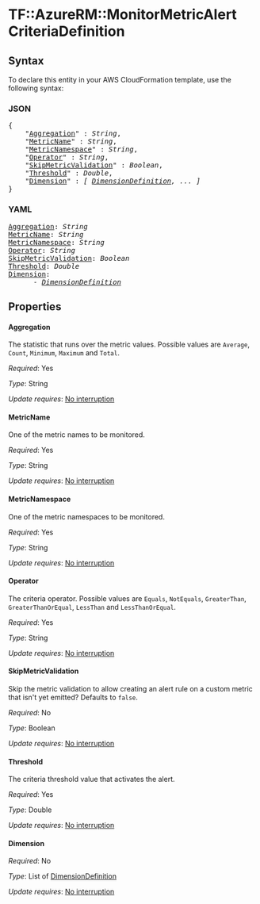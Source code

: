 # TF::AzureRM::MonitorMetricAlert CriteriaDefinition

## Syntax

To declare this entity in your AWS CloudFormation template, use the following syntax:

### JSON

<pre>
{
    "<a href="#aggregation" title="Aggregation">Aggregation</a>" : <i>String</i>,
    "<a href="#metricname" title="MetricName">MetricName</a>" : <i>String</i>,
    "<a href="#metricnamespace" title="MetricNamespace">MetricNamespace</a>" : <i>String</i>,
    "<a href="#operator" title="Operator">Operator</a>" : <i>String</i>,
    "<a href="#skipmetricvalidation" title="SkipMetricValidation">SkipMetricValidation</a>" : <i>Boolean</i>,
    "<a href="#threshold" title="Threshold">Threshold</a>" : <i>Double</i>,
    "<a href="#dimension" title="Dimension">Dimension</a>" : <i>[ <a href="dimensiondefinition.md">DimensionDefinition</a>, ... ]</i>
}
</pre>

### YAML

<pre>
<a href="#aggregation" title="Aggregation">Aggregation</a>: <i>String</i>
<a href="#metricname" title="MetricName">MetricName</a>: <i>String</i>
<a href="#metricnamespace" title="MetricNamespace">MetricNamespace</a>: <i>String</i>
<a href="#operator" title="Operator">Operator</a>: <i>String</i>
<a href="#skipmetricvalidation" title="SkipMetricValidation">SkipMetricValidation</a>: <i>Boolean</i>
<a href="#threshold" title="Threshold">Threshold</a>: <i>Double</i>
<a href="#dimension" title="Dimension">Dimension</a>: <i>
      - <a href="dimensiondefinition.md">DimensionDefinition</a></i>
</pre>

## Properties

#### Aggregation

The statistic that runs over the metric values. Possible values are `Average`, `Count`, `Minimum`, `Maximum` and `Total`.

_Required_: Yes

_Type_: String

_Update requires_: [No interruption](https://docs.aws.amazon.com/AWSCloudFormation/latest/UserGuide/using-cfn-updating-stacks-update-behaviors.html#update-no-interrupt)

#### MetricName

One of the metric names to be monitored.

_Required_: Yes

_Type_: String

_Update requires_: [No interruption](https://docs.aws.amazon.com/AWSCloudFormation/latest/UserGuide/using-cfn-updating-stacks-update-behaviors.html#update-no-interrupt)

#### MetricNamespace

One of the metric namespaces to be monitored.

_Required_: Yes

_Type_: String

_Update requires_: [No interruption](https://docs.aws.amazon.com/AWSCloudFormation/latest/UserGuide/using-cfn-updating-stacks-update-behaviors.html#update-no-interrupt)

#### Operator

The criteria operator. Possible values are `Equals`, `NotEquals`, `GreaterThan`, `GreaterThanOrEqual`, `LessThan` and `LessThanOrEqual`.

_Required_: Yes

_Type_: String

_Update requires_: [No interruption](https://docs.aws.amazon.com/AWSCloudFormation/latest/UserGuide/using-cfn-updating-stacks-update-behaviors.html#update-no-interrupt)

#### SkipMetricValidation

Skip the metric validation to allow creating an alert rule on a custom metric that isn't yet emitted? Defaults to `false`.

_Required_: No

_Type_: Boolean

_Update requires_: [No interruption](https://docs.aws.amazon.com/AWSCloudFormation/latest/UserGuide/using-cfn-updating-stacks-update-behaviors.html#update-no-interrupt)

#### Threshold

The criteria threshold value that activates the alert.

_Required_: Yes

_Type_: Double

_Update requires_: [No interruption](https://docs.aws.amazon.com/AWSCloudFormation/latest/UserGuide/using-cfn-updating-stacks-update-behaviors.html#update-no-interrupt)

#### Dimension

_Required_: No

_Type_: List of <a href="dimensiondefinition.md">DimensionDefinition</a>

_Update requires_: [No interruption](https://docs.aws.amazon.com/AWSCloudFormation/latest/UserGuide/using-cfn-updating-stacks-update-behaviors.html#update-no-interrupt)

